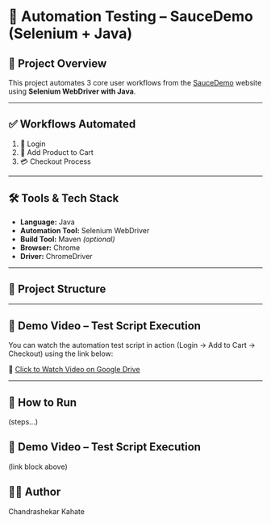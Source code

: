 # 🤖 Automation Testing – SauceDemo (Selenium + Java)

## 📌 Project Overview
This project automates 3 core user workflows from the [SauceDemo](https://www.saucedemo.com/) website using **Selenium WebDriver with Java**.

---

## ✅ Workflows Automated
1. 🔐 Login  
2. 🛒 Add Product to Cart  
3. 💳 Checkout Process  

---

## 🛠 Tools & Tech Stack
- **Language:** Java  
- **Automation Tool:** Selenium WebDriver  
- **Build Tool:** Maven *(optional)*  
- **Browser:** Chrome  
- **Driver:** ChromeDriver  

---

## 📂 Project Structure
---

## 🎥 Demo Video – Test Script Execution

You can watch the automation test script in action (Login → Add to Cart → Checkout) using the link below:

🔗 [Click to Watch Video on Google Drive](https://drive.google.com/drive/folders/1Y0YLWMF6hmYJg4DXSI5glue5JZquwhzz?usp=drive_link)

---
## 🚀 How to Run
(steps...)

## 🎥 Demo Video – Test Script Execution
(link block above)

## 👨‍💻 Author
Chandrashekar Kahate
